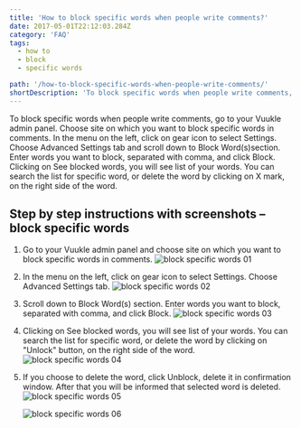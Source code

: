 ```yaml
---
title: 'How to block specific words when people write comments?'
date: 2017-05-01T22:12:03.284Z
category: 'FAQ'
tags:
  - how to
  - block
  - specific words

path: '/how-to-block-specific-words-when-people-write-comments/'
shortDescription: 'To block specific words when people write comments, go to your Vuukle admin panel.'
---
```

To block specific words when people write comments, go to your Vuukle admin panel. Choose site on which you want to block specific words in comments. In the menu on the left, click on gear icon to select Settings. Choose Advanced Settings tab and scroll down to Block Word(s)section. Enter words you want to block, separated with comma, and click Block. Clicking on See blocked words, you will see list of your words. You can search the list for specific word, or delete the word by clicking on X mark, on the right side of the word.

## Step by step instructions with screenshots – block specific words

1. Go to your Vuukle admin panel and choose site on which you want to block specific words in comments.
   ![block specific words 01](/img/how-to-block-specific-words-when-people-write-comments-img-1.png)

2. In the menu on the left, click on gear icon to select Settings. Choose Advanced Settings tab.
   ![block specific words 02](/img/how-to-block-specific-words-when-people-write-comments-img-2.png)

3. Scroll down to Block Word(s) section. Enter words you want to block, separated with comma, and click Block.
   ![block specific words 03](/img/how-to-block-specific-words-when-people-write-comments-img-3.png)

4. Clicking on See blocked words, you will see list of your words. You can search the list for specific word, or delete the word by clicking on "Unlock" button, on the right side of the word.
   ![block specific words 04](/img/how-to-block-specific-words-when-people-write-comments-img-4.png)

5. If you choose to delete the word, click Unblock, delete it in confirmation window. After that you will be informed that selected word is deleted.
   ![block specific words 05](/img/how-to-block-specific-words-when-people-write-comments-img-5.png)

   ![block specific words 06](/img/how-to-block-specific-words-when-people-write-comments-img-6.png)
